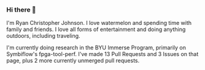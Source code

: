 ### Hi there 👋

I'm Ryan Christopher Johnson. I love watermelon and spending time with family and friends. I love all forms of entertainment and doing anything outdoors, including traveling.

I'm currently doing research in the BYU Immerse Program, primarily on Symbiflow's fpga-tool-perf. I've made 13 Pull Requests and 3 Issues on that page, plus 2 more currently unmerged pull requests.
<!--
**ryancj14/ryancj14** is a ✨ _special_ ✨ repository because its `README.md` (this file) appears on your GitHub profile.

Here are some ideas to get you started:

- 🔭 I’m currently working on ...
- 🌱 I’m currently learning ...
- 👯 I’m looking to collaborate on ...
- 🤔 I’m looking for help with ...
- 💬 Ask me about ...
- 📫 How to reach me: ...
- 😄 Pronouns: ...
- ⚡ Fun fact: ...
-->
